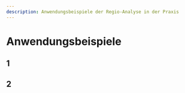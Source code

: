 ```yaml
---
description: Anwendungsbeispiele der Regio-Analyse in der Praxis
---
```


# Anwendungsbeispiele

## 1

## 2
